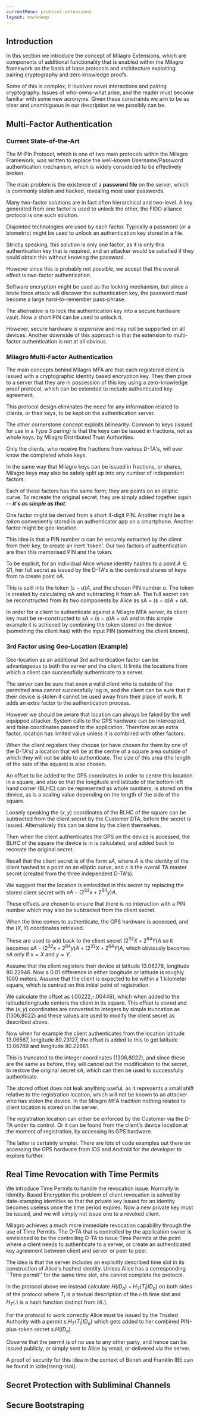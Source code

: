 ```yaml
---
currentMenu: protocol-extensions
layout: markdeep
---
```

<style>h1:before, h2:before, h3:before { content: none; }</style>
<div id="generated-toc" class="generate_from_h2" class="generate_from_h3"></div>

Introduction
---
In this section we introduce the concept of Milagro Extensions, which are components of additional functionality that is enabled within the Milagro framework on the basis of base protocols and architecture exploiting pairing cryptography and zero knowledge proofs.

Some of this is complex; it involves novel interactions and pairing cryptography. Issues of who-owns-what arise, and the reader must become familiar with some new acronyms. Given these constraints we aim to be as clear and unambiguous in our description as we possibly can be.

## Multi-Factor Authentication

### Current State-of-the-Art

The M-Pin Protocol, which is one of two main protocols within the Milagro Framework, was written to replace the well-known Username/Password authentication mechanism, which is widely considered to be effectively broken.

The main problem is the existence of a **password file** on the server, which is commonly stolen and hacked, revealing most user passwords.

Many two-factor solutions are in fact often hierarchical and two-level. A key generated from one factor is used to unlock the other, the FIDO alliance protocol is one such solution.

Disjointed technologies are used by each factor. Typically a password (or a biometric) might be used to unlock an authentication key stored in a file.

Strictly speaking, this solution is only one factor, as it is only this authentication key that is required, and an attacker would be satisfied if they could obtain this without knowing the password.

However since this is probably not possible, we accept that the overall effect is two-factor authentication.

Software encryption might be used as the locking mechanism, but since a brute force attack will discover the authentication key, the password must become a large hard-to-remember pass-phrase.

The alternative is to lock the authentication key into a secure hardware vault. Now a short PIN can be used to unlock it.

However, secure hardware is expensive and may not be supported on all devices. Another downside of this approach is that the extension to multi-factor authentication is not at all obvious.

### Milagro Multi-Factor Authentication

The main concepts behind Milagro MFA are that each registered client is issued with a cryptographic identity based encryption key. They then prove to a server that they are in possession of this key using a zero-knowledge proof protocol, which can be extended to include authenticated key agreement.

This protocol design eliminates the need for any information related to clients, or their keys, to be kept on the authentication server.

The other cornerstone concept exploits bilinearity. Common to keys (issued for use in a Type 3 paring) is that the keys can be issued in fractions, not as whole keys, by Milagro Distributed Trust Authorities.

Only the clients, who receive the fractions from various D-TA's, will ever know the completed whole keys.

In the same way that Milagro keys can be issued in fractions, or shares, Milagro keys may also be safely split up into any number of independent factors.

Each of these factors has the same form; they are points on an elliptic curve. To recreate the original secret, they are simply added together again -- ***it's as simple as that***.

One factor might be derived from a short 4-digit PIN. Another might be a *token* conveniently stored in an authenticator app on a smartphone. Another factor might be geo-location.

This idea is that a PIN number α can be securely extracted by the client from their key, to create an inert 'token'. Our two factors of authentication are then this memorised PIN and the token.

To be explicit, for an individual Alice whose identity hashes to a point $A \in G1$, her full secret as issued by the D-TA's is the combined shares of keys from to create point $sA$.

This is split into the token $(s−\alpha)A$, and the chosen PIN number $a$. The token is created by calculating αA and subtracting it from sA. The full secret can be reconstructed from its two components by Alice as sA = (s − α)A + αA.

In order for a client to authenticate against a Milagro MFA server, its client key must be re-constructed to sA = (s − α)A + αA and in this simple example it is achieved by combining the token stored on the device (something the client has) with the input PIN (something the client knows).

### 3rd Factor using Geo-Location (Example)

Geo-location as an additional 3rd authentication factor can be advantageous to both the server and the client. It limits the locations from which a client can successfully authenticate to a server.

The server can be sure that even a valid client who is outside of the permitted area cannot successfully log in, and the client can be sure that if their device is stolen it cannot be used away from their place of work. It adds an extra factor to the authentication process.

However we should be aware that location can always be faked by the well equipped attacker. System calls to the GPS hardware can be intercepted, and false coordinates passed to the application. Therefore as an extra factor, location has limited value unless it is combined with other factors.

When the client registers they choose (or have chosen for them by one of the D-TA's) a location that will be at the centre of a square area outside of which they will not be able to authenticate. The size of this area (the length of the side of the square) is also chosen.

An offset to be added to the GPS coordinates in order to centre this location in a square, and also so that the longitude and latitude of the bottom left hand corner (BLHC) can be represented as whole numbers, is stored on the device, as is a scaling value depending on the length of the side of the square.

Loosely speaking the $(x, y)$ coordinates of the BLHC of the square can be subtracted from the client secret by the Customer DTA, before the secret is issued. Alternatively this can be done by the client themselves.

Then when the client authenticates the GPS on the device is accessed, the BLHC of the square the device is in is calculated, and added back to recreate the original secret.

Recall that the client secret is of the form $sA$, where $A$ is the identity of the client hashed to a point on an elliptic curve, and $s$ is the overall TA master secret (created from the three independent D-TA's).

We suggest that the location is embedded in this secret by replacing the stored client secret with $sA-(2^{32}x+2^{64}y)A$.

These offsets are chosen to ensure that there is no interaction with a PIN number which may also be subtracted from the client secret.

When the time comes to authenticate, the GPS hardware is accessed, and the $(X,Y)$ coordinates retrieved.

These are used to add back to the client secret $(2^{32}X + 2^{64}Y)A$ so it becomes $sA - (2^{32}x + 2^{64}y)A + (2^{32}X + 2^{64}Y )A$, which obviously becomes $sA$ only if $x = X$ and $y = Y$.

Assume that the client registers their device at latitude 13.06278, longitude 80.22946. Now a 0.01 difference in either longitude or latitude is roughly 1000 meters. Assume that the client is expected to be within a 1 kilometer square, which is centred on this initial point of registration.

We calculate the offset as (.00222,-.00446), which when added to the latitude/longitude centers the client in its square. This offset is stored and the $(x,y)$ coordinates are converted to integers by simple truncation as (1306,8022) and these values are used to modify the client secret as described above.

Now when for example the client authenticates from the location latitude 13.06567, longitude 80.23127, the offset is added to this to get latitude 13.06789 and longitude 80.22681.

This is truncated to the integer coordinates (1306,8022), and since these are the same as before, they will cancel out the modification to the secret, to restore the original secret $sA$, which can then be used to successfully authenticate.

The stored offset does not leak anything useful, as it represents a small shift relative to the registration location, which will not be known to an attacker who has stolen the device. In the Milagro MFA tradition nothing related to client location is stored on the server.

The registration location can either be enforced by the Customer via the D-TA under its control. Or it can be found from the client's device location at the moment of registration, by accessing its GPS hardware.

The latter is certainly simpler. There are lots of code examples out there on accessing the GPS hardware from IOS and Android for the developer to explore further.

## Real Time Revocation with Time Permits

We introduce Time Permits to handle the revocation issue. Normally in Identity-Based Encryption the problem of client revocation is solved by date-stamping identities so that the private key issued for an identity becomes useless once the time period expires. Now a new private key must be issued, and we will simply not issue one to a revoked client.

Milagro achieves a much more immediate revocation capability through the use of Time Permits. The D-TA that is controlled by the application owner is envisioned to be the controlling D-TA to issue Time Permits at the point where a client needs to authenticate to a server, or create an authenticated key agreement between client and server or peer to peer.

The idea is that the server includes an explicitly described time slot in its construction of Alice's hashed identity. Unless Alice has a corresponding ``Time permit'' for the same time slot, she cannot complete the protocol.

In the protocol above we instead calculate $H(ID_a) + H_T(T_i|ID_a)$ on both sides of the protocol where $T_i$ is a textual description of the $i$-th time slot and $H_T(.)$ is a hash function distinct from $H(.)$.

For the protocol to work correctly Alice must be issued by the Trusted Authority with a permit $s.H_T(T_i|ID_a)$ which gets added to her combined PIN-plus-token secret $s.H(ID_a)$.

Observe that the permit is of no use to any other party, and hence can be issued publicly, or simply sent to Alice by email, or delivered via the server.

A proof of security for this idea in the context of Boneh and Franklin IBE can be found in \cite{tseng-tsai}.



## Secret Protection with Subliminal Channels

## Secure Bootstraping

